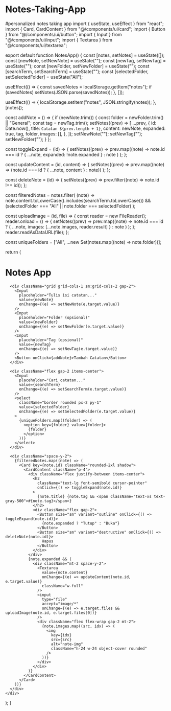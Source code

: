 # Notes-Taking-App
#personalized notes taking app
import { useState, useEffect } from "react";
import { Card, CardContent } from "@/components/ui/card";
import { Button } from "@/components/ui/button";
import { Input } from "@/components/ui/input";
import { Textarea } from "@/components/ui/textarea";

export default function NotesApp() {
  const [notes, setNotes] = useState([]);
  const [newNote, setNewNote] = useState("");
  const [newTag, setNewTag] = useState("");
  const [newFolder, setNewFolder] = useState("");
  const [searchTerm, setSearchTerm] = useState("");
  const [selectedFolder, setSelectedFolder] = useState("All");

  useEffect(() => {
    const savedNotes = localStorage.getItem("notes");
    if (savedNotes) setNotes(JSON.parse(savedNotes));
  }, []);

  useEffect(() => {
    localStorage.setItem("notes", JSON.stringify(notes));
  }, [notes]);

  const addNote = () => {
    if (newNote.trim()) {
      const folder = newFolder.trim() || "General";
      const tag = newTag.trim();
      setNotes((prev) => [
        ...prev,
        {
          id: Date.now(),
          title: `Catatan ${prev.length + 1}`,
          content: newNote,
          expanded: true,
          tag,
          folder,
          images: [],
        },
      ]);
      setNewNote("");
      setNewTag("");
      setNewFolder("");
    }
  };

  const toggleExpand = (id) => {
    setNotes((prev) =>
      prev.map((note) =>
        note.id === id ? { ...note, expanded: !note.expanded } : note
      )
    );
  };

  const updateContent = (id, content) => {
    setNotes((prev) =>
      prev.map((note) => (note.id === id ? { ...note, content } : note))
    );
  };

  const deleteNote = (id) => {
    setNotes((prev) => prev.filter((note) => note.id !== id));
  };

  const filteredNotes = notes.filter(
    (note) =>
      note.content.toLowerCase().includes(searchTerm.toLowerCase()) &&
      (selectedFolder === "All" || note.folder === selectedFolder)
  );

  const uploadImage = (id, file) => {
    const reader = new FileReader();
    reader.onload = () => {
      setNotes((prev) =>
        prev.map((note) =>
          note.id === id
            ? { ...note, images: [...note.images, reader.result] }
            : note
        )
      );
    };
    reader.readAsDataURL(file);
  };

  const uniqueFolders = ["All", ...new Set(notes.map((note) => note.folder))];

  return (
    <div className="max-w-2xl mx-auto p-4 space-y-4">
      <h1 className="text-2xl font-bold">Notes App</h1>

      <div className="grid grid-cols-1 sm:grid-cols-2 gap-2">
        <Input
          placeholder="Tulis isi catatan..."
          value={newNote}
          onChange={(e) => setNewNote(e.target.value)}
        />
        <Input
          placeholder="Folder (opsional)"
          value={newFolder}
          onChange={(e) => setNewFolder(e.target.value)}
        />
        <Input
          placeholder="Tag (opsional)"
          value={newTag}
          onChange={(e) => setNewTag(e.target.value)}
        />
        <Button onClick={addNote}>Tambah Catatan</Button>
      </div>

      <div className="flex gap-2 items-center">
        <Input
          placeholder="Cari catatan..."
          value={searchTerm}
          onChange={(e) => setSearchTerm(e.target.value)}
        />
        <select
          className="border rounded px-2 py-1"
          value={selectedFolder}
          onChange={(e) => setSelectedFolder(e.target.value)}
        >
          {uniqueFolders.map((folder) => (
            <option key={folder} value={folder}>
              {folder}
            </option>
          ))}
        </select>
      </div>

      <div className="space-y-2">
        {filteredNotes.map((note) => (
          <Card key={note.id} className="rounded-2xl shadow">
            <CardContent className="p-4">
              <div className="flex justify-between items-center">
                <h2
                  className="text-lg font-semibold cursor-pointer"
                  onClick={() => toggleExpand(note.id)}
                >
                  {note.title} {note.tag && <span className="text-xs text-gray-500">#{note.tag}</span>}
                </h2>
                <div className="flex gap-2">
                  <Button size="sm" variant="outline" onClick={() => toggleExpand(note.id)}>
                    {note.expanded ? "Tutup" : "Buka"}
                  </Button>
                  <Button size="sm" variant="destructive" onClick={() => deleteNote(note.id)}>
                    Hapus
                  </Button>
                </div>
              </div>
              {note.expanded && (
                <div className="mt-2 space-y-2">
                  <Textarea
                    value={note.content}
                    onChange={(e) => updateContent(note.id, e.target.value)}
                    className="w-full"
                  />
                  <input
                    type="file"
                    accept="image/*"
                    onChange={(e) => e.target.files && uploadImage(note.id, e.target.files[0])}
                  />
                  <div className="flex flex-wrap gap-2 mt-2">
                    {note.images.map((src, idx) => (
                      <img
                        key={idx}
                        src={src}
                        alt="note-img"
                        className="h-24 w-24 object-cover rounded"
                      />
                    ))}
                  </div>
                </div>
              )}
            </CardContent>
          </Card>
        ))}
      </div>
    </div>
  );
}
